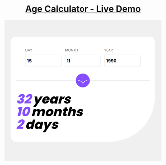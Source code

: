 <h1 align='center'><a href='https://age-ou.vercel.app/'>Age Calculator - Live Demo</a></h1>
<img alt='' src='https://raw.githubusercontent.com/oguzhanuyanik-sr/age-calculator/master/screenshot.png' />